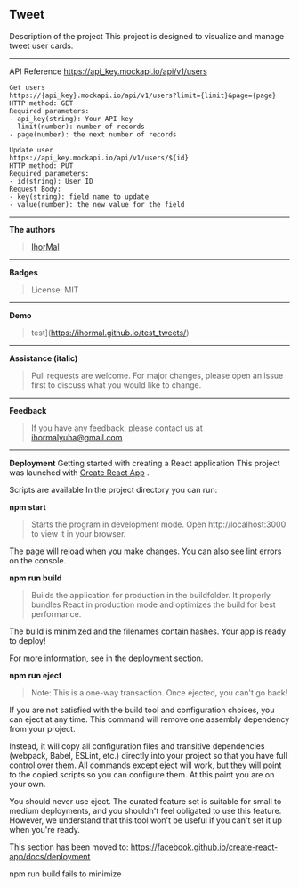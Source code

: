 Tweet
---
Description of the project
This project is designed to visualize and manage tweet user cards.

___
API Reference https://api_key.mockapi.io/api/v1/users

```
Get users
https://{api_key}.mockapi.io/api/v1/users?limit={limit}&page={page}
HTTP method: GET
Required parameters:
- api_key(string): Your API key
- limit(number): number of records
- page(number): the next number of records

Update user
https://api_key.mockapi.io/api/v1/users/${id}
HTTP method: PUT
Required parameters:
- id(string): User ID
Request Body:
- key(string): field name to update
- value(number): the new value for the field
```
___

**The authors**
>[IhorMal](https://github.com/IhorMal)
___

**Badges**
>License: MIT
___

**Demo**
>test](https://ihormal.github.io/test_tweets/)
___

**Assistance (italic)**
>Pull requests are welcome. For major changes, please open an issue first to discuss what you would like to change.
___

**Feedback**
> If you have any feedback, please contact us at ihormalyuha@gmail.com
___
**Deployment**
Getting started with creating a React application
This project was launched with [Create React App](https://github.com/facebook/create-react-app) .

Scripts are available
In the project directory you can run:

**npm start** 
>Starts the program in development mode.
Open http://localhost:3000 to view it in your browser.

The page will reload when you make changes.
You can also see lint errors on the console.

**npm run build**
>Builds the application for production in the buildfolder.
It properly bundles React in production mode and optimizes the build for best performance.

The build is minimized and the filenames contain hashes.
Your app is ready to deploy!

For more information, see in the deployment section.

**npm run eject**
>Note: This is a one-way transaction. Once ejected, you can't go back!

If you are not satisfied with the build tool and configuration choices, you can eject at any time. This command will remove one assembly dependency from your project.

Instead, it will copy all configuration files and transitive dependencies (webpack, Babel, ESLint, etc.) directly into your project so that you have full control over them. All commands except eject will work, but they will point to the copied scripts so you can configure them. At this point you are on your own.

You should never use eject. The curated feature set is suitable for small to medium deployments, and you shouldn't feel obligated to use this feature. However, we understand that this tool won't be useful if you can't set it up when you're ready.

This section has been moved to: https://facebook.github.io/create-react-app/docs/deployment

npm run build fails to minimize
